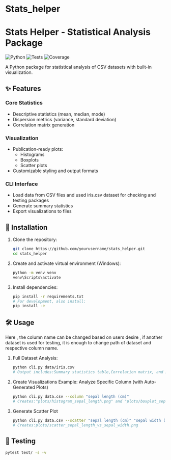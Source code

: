 # Stats_helper
# Stats Helper - Statistical Analysis Package

![Python](https://img.shields.io/badge/python-3.8%2B-blue)
![Tests](https://github.com/yourusername/stats_helper/actions/workflows/tests.yml/badge.svg)
![Coverage](https://codecov.io/gh/yourusername/stats_helper/branch/main/graph/badge.svg)

A Python package for statistical analysis of CSV datasets with built-in visualization.

## ✨ Features

### Core Statistics
- Descriptive statistics (mean, median, mode)
- Dispersion metrics (variance, standard deviation)
- Correlation matrix generation

### Visualization
- Publication-ready plots:
  - Histograms
  - Boxplots
  - Scatter plots
- Customizable styling and output formats

### CLI Interface
- Load data from CSV files and used iris.csv dataset for checking and testing packages
- Generate summary statistics
- Export visualizations to files

## 🚀 Installation

1. Clone the repository:
   ```bash
   git clone https://github.com/yourusername/stats_helper.git
   cd stats_helper
   ```
2. Create and activate virtual environment (Windows):
   ```bash
   python -m venv venv
   venv\Scripts\activate
   ```
   
3. Install dependencies:
   ```bash
   pip install -r requirements.txt
   # For development, also install:
   pip install -e
   ```
## 🛠 Usage
Here , the column name can be changed based on users desire , if another dataset is used for testing, it is enough to change path of dataset and respective column name.
1. Full Dataset Analysis:
   ```bash
   python cli.py data/iris.csv
   # Output includes:Summary statistics table,Correlation matrix, and Auto-generated scatter plot of first two numeric columns
   ```
2. Create Visualizations Example:
   Analyze Specific Column (with Auto-Generated Plots)
   ```bash
   python cli.py data.csv --column "sepal length (cm)"
   # Creates:"plots/histogram_sepal_length.png" and "plots/boxplot_sepal_length.png"
   ```
3. Generate Scatter Plot
   ```bash
   python cli.py data.csv --scatter "sepal length (cm)" "sepal width (cm)"
   # Creates:plots/scatter_sepal_length_vs_sepal_width.png
   ```
## 🧪 Testing
   ```bash
   pytest test/ -s -v
   ```
